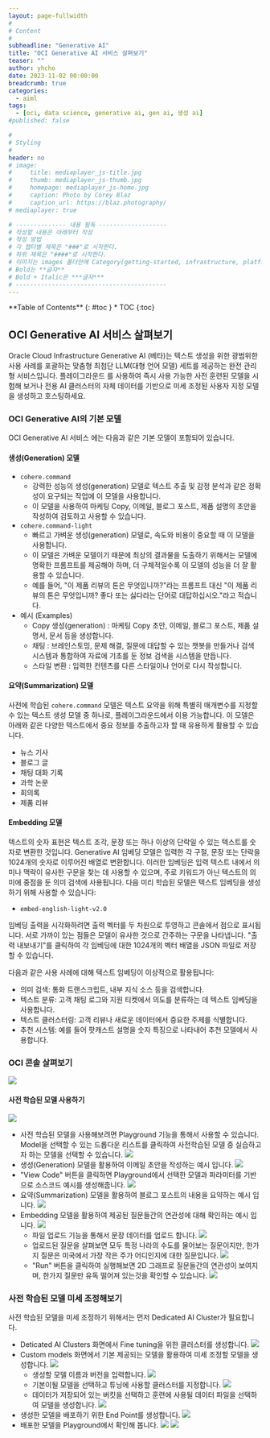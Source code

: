 ```yaml
---
layout: page-fullwidth
#
# Content
#
subheadline: "Generative AI"
title: "OCI Generative AI 서비스 살펴보기"
teaser: ""
author: yhcho
date: 2023-11-02 00:00:00
breadcrumb: true
categories:
  - aiml
tags:
  - [oci, data science, generative ai, gen ai, 생성 ai]
#published: false

#
# Styling
#
header: no
# image:
#     title: mediaplayer_js-title.jpg
#     thumb: mediaplayer_js-thumb.jpg
#     homepage: mediaplayer_js-home.jpg
#     caption: Photo by Corey Blaz
#     caption_url: https://blaz.photography/
# mediaplayer: true

# -------------- 내용 필독 -------------------
# 작성할 내용은 아래부터 작성
# 작성 방법
# 각 챕터별 제목은 "###"로 시작한다.
# 하위 제목은 "####"로 시작한다.
# 이미지는 images 폴더안에 Category(getting-started, infrastructure, platform, database, aiml)에 넣고 사용 시 "../../images/카테고리명/이미지" 형태로 참조한다.
# Bold는 **글자**
# Bold + Italic은 ***글자***
# ------------------------------------------
---
```


<div class="panel radius" markdown="1">
**Table of Contents**
{: #toc }
*  TOC
{:toc}
</div>

## OCI Generative AI 서비스 살펴보기
Oracle Cloud Infrastructure Generative AI (베타)는 텍스트 생성을 위한 광범위한 사용 사례를 포괄하는 맞춤형 최첨단 LLM(대형 언어 모델) 세트를 제공하는 완전 관리형 서비스입니다. 
플레이그라운드 를 사용하여 즉시 사용 가능한 사전 훈련된 모델을 시험해 보거나 전용 AI 클러스터의 자체 데이터를 기반으로 미세 조정된 사용자 지정 모델을 생성하고 호스팅하세요.

### OCI Generative AI의 기본 모델
OCI Generative AI 서비스 에는 다음과 같은 기본 모델이 포함되어 있습니다.

#### 생성(Generation) 모델
+ `cohere.command`
  + 강력한 성능의 생성(generation) 모델로 텍스트 추출 및 감정 분석과 같은 정확성이 요구되는 작업에 이 모델을 사용합니다.
  + 이 모델을 사용하여 마케팅 Copy, 이메일, 블로그 포스트, 제품 설명의 초안을 작성하여 검토하고 사용할 수 있습니다.
+ `cohere.command-light`
  + 빠르고 가벼운 생성(generation) 모델로, 속도와 비용이 중요할 때 이 모델을 사용합니다.
  + 이 모델은 가벼운 모델이기 때문에 최상의 결과물을 도출하기 위해서는 모델에 명확한 프롬프트를 제공해야 하며, 더 구체적일수록 이 모델의 성능을 더 잘 활용할 수 있습니다.
  + 예를 들어, "이 제품 리뷰의 톤은 무엇입니까?"라는 프롬프트 대신 "이 제품 리뷰의 톤은 무엇입니까? 좋다 또는 싫다라는 단어로 대답하십시오."라고 적습니다.
+ 예시 (Examples)
  + Copy 생성(generation) : 마케팅 Copy 초안, 이메일, 블로그 포스트, 제품 설명서, 문서 등을 생성합니다.
  + 채팅 : 브레인스토밍, 문제 해결, 질문에 대답할 수 있는 챗봇을 만들거나 검색 시스템과 통합하여 자료에 기초를 둔 정보 검색을 시스템을 만듭니다.
  + 스타일 변환 : 입력한 컨텐츠를 다른 스타일이나 언어로 다시 작성합니다.

#### 요약(Summarization) 모델
사전에 학습된 `cohere.command`  모델은 텍스트 요약을 위해 특별히 매개변수를 지정할 수 있는 텍스트 생성 모델 중 하나로, 플레이그라운드에서 이용 가능합니다. 
이 모델은 아래와 같은 다양한 텍스트에서 중요 정보를 추출하고자 할 때 유용하게 활용할 수 있습니다.

+ 뉴스 기사
+ 블로그 글
+ 채팅 대화 기록
+ 과학 논문
+ 회의록
+ 제품 리뷰

#### Embedding 모델
텍스트의 숫자 표현은 텍스트 조각, 문장 또는 하나 이상의 단락일 수 있는 텍스트를 숫자로 변환한 것입니다. Generative AI 임베딩 모델은 입력한 각 구절, 문장 또는 단락을 1024개의 숫자로 이루어진 배열로 변환합니다. 이러한 임베딩은 입력 텍스트 내에서 의미나 맥락이 유사한 구문을 찾는 데 사용할 수 있으며, 주로 키워드가 아닌 텍스트의 의미에 중점을 둔 의미 검색에 사용됩니다. 다음 미리 학습된 모델은 텍스트 임베딩을 생성하기 위해 사용할 수 있습니다:
+ `embed-english-light-v2.0`

임베딩 출력을 시각화하려면 출력 벡터를 두 차원으로 투영하고 콘솔에서 점으로 표시됩니다. 서로 가까이 있는 점들은 모델이 유사한 것으로 간주하는 구문을 나타냅니다. "출력 내보내기"를 클릭하여 각 임베딩에 대한 1024개의 벡터 배열을 JSON 파일로 저장할 수 있습니다.

다음과 같은 사용 사례에 대해 텍스트 임베딩이 이상적으로 활용됩니다:

+ 의미 검색: 통화 트랜스크립트, 내부 지식 소스 등을 검색합니다.
+ 텍스트 분류: 고객 채팅 로그와 지원 티켓에서 의도를 분류하는 데 텍스트 임베딩을 사용합니다.
+ 텍스트 클러스터링: 고객 리뷰나 새로운 데이터에서 중요한 주제를 식별합니다.
+ 추천 시스템: 예를 들어 팟캐스트 설명을 숫자 특징으로 나타내어 추천 모델에서 사용합니다.

### OCI 콘솔 살펴보기

![](/assets/img/aiml/2023/releasenote/genai-1.png " ")

#### 사전 학습된 모델 사용하기
![](/assets/img/aiml/2023/releasenote/genai-playground.png " ")

+ 사전 학습된 모델을 사용해보려면 Playground 기능을 통해서 사용할 수 있습니다. Model을 선택할 수 있는 드롭다운 리스트를 클릭하여 사전학습된 모델 중 실습하고자 하는 모델을 선택할 수 있습니다.
  ![](/assets/img/aiml/2023/releasenote/genai-0.png " ")
+ 생성(Generation) 모델을 활용하여 이메일 초안을 작성하는 예시 입니다.
  ![](/assets/img/aiml/2023/releasenote/genai-2.png " ")
+ "View Code" 버튼을 클릭하면 Playground에서 선택한 모델과 파라미터를 기반으로 소스코드 예시를 생성해줍니다.
  ![](/assets/img/aiml/2023/releasenote/genai-3.png " ")
+ 요약(Summarization) 모델을 활용하여 블로그 포스트의 내용을 요약하는 예시 입니다.
  ![](/assets/img/aiml/2023/releasenote/genai-4.png " ")
+ Embedding 모델을 활용하여 제공된 질문들간의 연관성에 대해 확인하는 예시 입니다.
  ![](/assets/img/aiml/2023/releasenote/genai-5.png " ")
  + 파일 업로드 기능을 통해서 문장 데이터를 업로드 합니다.
    ![](/assets/img/aiml/2023/releasenote/genai-6.png " ")
  + 업로드된 질문을 살펴보면 모두 특정 나라의 수도를 물어보는 질문이지만, 한가지 질문은 미국에서 가장 작은 주가 어디인지에 대한 질문입니다.
    ![](/assets/img/aiml/2023/releasenote/genai-7.png " ")
  + "Run" 버튼을 클릭하여 실행해보면 2D 그래프로 질문들간의 연관성이 보여지며, 한가지 질문만 유독 떨어져 있는것을 확인할 수 있습니다.
    ![](/assets/img/aiml/2023/releasenote/genai-8.png " ")
### 사전 학습된 모델 미세 조정해보기
사전 학습된 모델을 미세 조정하기 위해서는 먼저 Dedicated AI Cluster가 필요합니다.

+ Deticated AI Clusters 화면에서 Fine tuning을 위한 클러스터를 생성합니다.
  ![](/assets/img/aiml/2023/releasenote/genai-9.png " ")
+ Custom models 화면에서 기본 제공되는 모델을 활용하여 미세 조정할 모델을 생성합니다.
  ![](/assets/img/aiml/2023/releasenote/genai-10.png " ")
  + 생성할 모델 이름과 버전을 입력합니다.
    ![](/assets/img/aiml/2023/releasenote/genai-11.png " ")
  + 기본이될 모델을 선택하고 튜닝에 사용할 클러스터를 지정합니다.
    ![](/assets/img/aiml/2023/releasenote/genai-12.png " ")
  + 데이터가 저장되어 있는 버킷을 선택하고 훈련에 사용될 데이터 파일을 선택하여 모델을 생성합니다.
    ![](/assets/img/aiml/2023/releasenote/genai-13.png " ")
+ 생성한 모델을 배포하기 위한 End Point를 생성합니다.
  ![](/assets/img/aiml/2023/releasenote/genai-14.png " ")
+ 배포한 모델을 Playground에서 확인해 봅니다.
  ![](/assets/img/aiml/2023/releasenote/genai-15.png " ")
  ![](/assets/img/aiml/2023/releasenote/genai-16.png " ")



